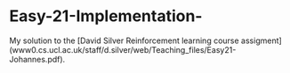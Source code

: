 # Easy-21-Implementation-
My solution to the [David Silver Reinforcement learning course assigment] (www0.cs.ucl.ac.uk/staff/d.silver/web/Teaching_files/Easy21-Johannes.pdf).
